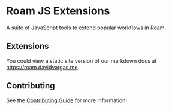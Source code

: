 # Roam JS Extensions

A suite of JavaScript tools to extend popular workflows in [Roam](https://roamresearch.com). 

## Extensions

You could view a static site version of our markdown docs at https://roam.davidvargas.me. 

## Contributing

See the [Contributing Guide](./CONTRIBUTING.md) for more information!
